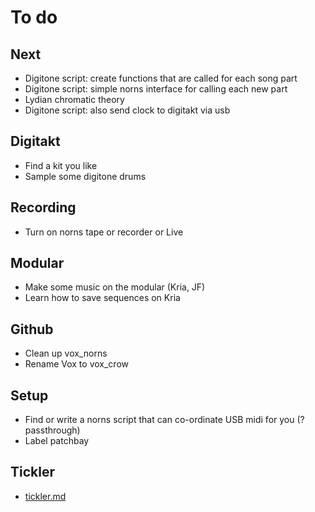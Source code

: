# To do

## Next
- Digitone script: create functions that are called for each song part
- Digitone script: simple norns interface for calling each new part
- Lydian chromatic theory
- Digitone script: also send clock to digitakt via usb

## Digitakt
- Find a kit you like
- Sample some digitone drums

## Recording
- Turn on norns tape or recorder or Live

## Modular
- Make some music on the modular (Kria, JF)
- Learn how to save sequences on Kria

## Github
- Clean up vox_norns
- Rename Vox to vox_crow

## Setup
- Find or write a norns script that can co-ordinate USB midi for you (?passthrough)
- Label patchbay

## Tickler
- [tickler.md](../main/tickler.md)

